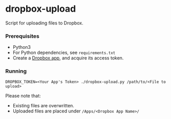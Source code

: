dropbox-upload
==============

Script for uploading files to Dropbox.


### Prerequisites ###

 * Python3
 * For Python dependencies, see `requirements.txt`
 * Create a [Dropbox app](https://www.dropbox.com/developers/apps), and acquire its access token.
 

### Running ###

    DROPBOX_TOKEN=<Your App's Token> ./dropbox-upload.py /path/to/<File to upload>

Please note that:

 * Existing files are overwritten.
 * Uploaded files are placed under `/Apps/<Dropbox App Name>/`


